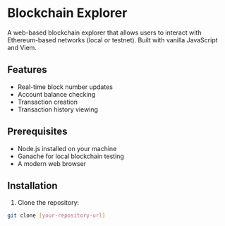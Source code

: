 # Blockchain Explorer

A web-based blockchain explorer that allows users to interact with Ethereum-based networks (local or testnet). Built with vanilla JavaScript and Viem.

## Features

- Real-time block number updates
- Account balance checking
- Transaction creation
- Transaction history viewing

## Prerequisites

- Node.js installed on your machine
- Ganache for local blockchain testing
- A modern web browser

## Installation

1. Clone the repository:

```bash
git clone [your-repository-url]
```
